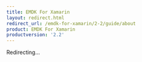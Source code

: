 ```yaml
---
title: EMDK For Xamarin
layout: redirect.html
redirect_url: /emdk-for-xamarin/2-2/guide/about
product: EMDK For Xamarin
productversion: '2.2'
---
```

Redirecting...